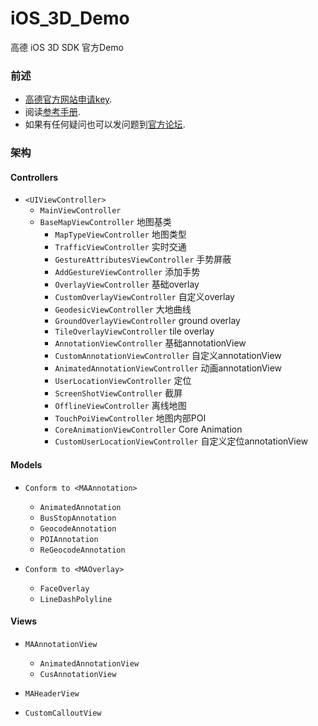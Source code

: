 iOS_3D_Demo
===========

高德 iOS 3D SDK 官方Demo

### 前述

- [高德官方网站申请key](http://id.amap.com/?ref=http%3A%2F%2Fapi.amap.com%2Fkey%2F).
- 阅读[参考手册](http://api.amap.com/Public/reference/iOS%20API%20v2_3D/).
- 如果有任何疑问也可以发问题到[官方论坛](http://bbs.amap.com/forum.php?gid=1).

### 架构

#### Controllers
- `<UIViewController>`
  * `MainViewController`
  * `BaseMapViewController` 地图基类
    - `MapTypeViewController` 地图类型
    - `TrafficViewController` 实时交通
    - `GestureAttributesViewController` 手势屏蔽
    - `AddGestureViewController` 添加手势
    - `OverlayViewController` 基础overlay
    - `CustomOverlayViewController` 自定义overlay
    - `GeodesicViewController` 大地曲线
    - `GroundOverlayViewController` ground overlay
    - `TileOverlayViewController` tile overlay
    - `AnnotationViewController` 基础annotationView
    - `CustomAnnotationViewController` 自定义annotationView
    - `AnimatedAnnotationViewController` 动画annotationView
    - `UserLocationViewController` 定位
    - `ScreenShotViewController` 截屏
    - `OfflineViewController` 离线地图
    - `TouchPoiViewController` 地图内部POI
    - `CoreAnimationViewController` Core Animation
    - `CustomUserLocationViewController` 自定义定位annotationView

#### Models

* `Conform to <MAAnnotation>`
  - `AnimatedAnnotation`
  - `BusStopAnnotation` 
  - `GeocodeAnnotation`
  - `POIAnnotation`
  - `ReGeocodeAnnotation`
  
* `Conform to <MAOverlay>`
  - `FaceOverlay`
  - `LineDashPolyline`

#### Views

* `MAAnnotationView`
  - `AnimatedAnnotationView`
  - `CusAnnotationView`

* `MAHeaderView`
* `CustomCalloutView`
